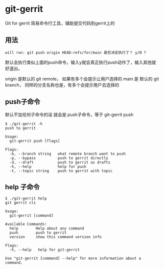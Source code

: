 # git-gerrit
Git for gerrit 简易命令行工具，辅助提交代码到gerrit上的

## 用法
```
will run: git push origin HEAD:refs/for/main 是否决定执行了？ y/N ?
```
默认会执行类似上面的push命令，输入y就会真正执行push动作了，输入其他就好退出。

origin 是默认的 git remote， 如果有多个会提示让用户选择的
main 是 默认的 git branch， 同样的分支名称也是，有多个会提示用户去选择的



## push子命令

默认不加任何子命令的话 就会是 push子命令，等于 git-gerrit push 
```
$ ./git-gerrit -h    
push to gerrit

Usage:
  git-gerrit push [flags]

Flags:
  -b, --branch string   what remote branch want to push
  -p, --bypass          push to gerrit directly
  -d, --draft           push to gerrit as drafts
  -h, --help            help for push
  -t, --topic string    push to gerrit with topic

```

## help 子命令
```
$ ./git-gerrit help 
git gerrit cli

Usage:
  git-gerrit [command]

Available Commands:
  help        Help about any command
  push        push to gerrit
  version     show this command version info

Flags:
  -h, --help   help for git-gerrit

Use "git-gerrit [command] --help" for more information about a command.

```


